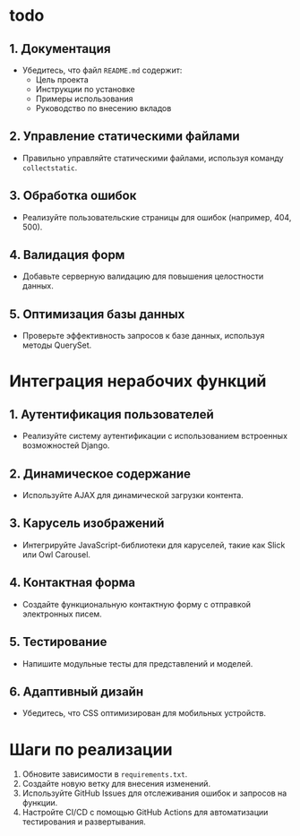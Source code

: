 # todo

## 1. Документация
- Убедитесь, что файл `README.md` содержит:
  - Цель проекта
  - Инструкции по установке
  - Примеры использования
  - Руководство по внесению вкладов

## 2. Управление статическими файлами
- Правильно управляйте статическими файлами, используя команду `collectstatic`.

## 3. Обработка ошибок
- Реализуйте пользовательские страницы для ошибок (например, 404, 500).

## 4. Валидация форм
- Добавьте серверную валидацию для повышения целостности данных.

## 5. Оптимизация базы данных
- Проверьте эффективность запросов к базе данных, используя методы QuerySet.

# Интеграция нерабочих функций

## 1. Аутентификация пользователей
- Реализуйте систему аутентификации с использованием встроенных возможностей Django.

## 2. Динамическое содержание
- Используйте AJAX для динамической загрузки контента.

## 3. Карусель изображений
- Интегрируйте JavaScript-библиотеки для каруселей, такие как Slick или Owl Carousel.

## 4. Контактная форма
- Создайте функциональную контактную форму с отправкой электронных писем.

## 5. Тестирование
- Напишите модульные тесты для представлений и моделей.

## 6. Адаптивный дизайн
- Убедитесь, что CSS оптимизирован для мобильных устройств.

# Шаги по реализации

1. Обновите зависимости в `requirements.txt`.
2. Создайте новую ветку для внесения изменений.
3. Используйте GitHub Issues для отслеживания ошибок и запросов на функции.
4. Настройте CI/CD с помощью GitHub Actions для автоматизации тестирования и развертывания.
